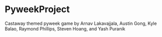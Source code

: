 # PyweekProject
Castaway themed pyweek game by Arnav Lakavajjala, Austin Gong, Kyle Balao, Raymond Phillips, Steven Hoang, and Yash Puranik 
